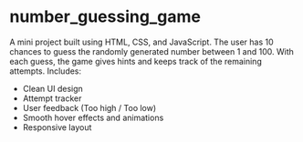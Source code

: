 # number_guessing_game
A mini project built using HTML, CSS, and JavaScript. The user has 10 chances to guess the randomly generated number between 1 and 100. With each guess, the game gives hints and keeps track of the remaining attempts. Includes:

- Clean UI design
- Attempt tracker
- User feedback (Too high / Too low)
- Smooth hover effects and animations
- Responsive layout
